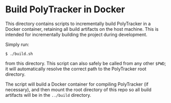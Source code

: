 # Build PolyTracker in Docker

This directory contains scripts to incrementally build PolyTracker in a Docker container, retaining all build artifacts
on the host machine. This is intended for incrementally building the project during development.

Simply run:

```console
$ ./build.sh
```

from this directory. This script can also safely be called from any other `$PWD`; it will automatically resolve the
correct path to the PolyTracker root directory.

The script will build a Docker container for compiling PolyTracker (if necessary), and then mount the root
directory of this repo so all build artifacts will be in the `../build` directory.

